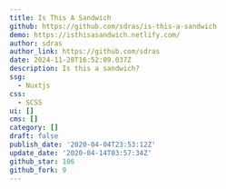 ```yaml
---
title: Is This A Sandwich
github: https://github.com/sdras/is-this-a-sandwich
demo: https://isthisasandwich.netlify.com/
author: sdras
author_link: https://github.com/sdras
date: 2024-11-28T16:52:09.037Z
description: Is this a sandwich?
ssg:
  - Nuxtjs
css:
  - SCSS
ui: []
cms: []
category: []
draft: false
publish_date: '2020-04-04T23:53:12Z'
update_date: '2020-04-14T03:57:34Z'
github_star: 106
github_fork: 9
---
```

